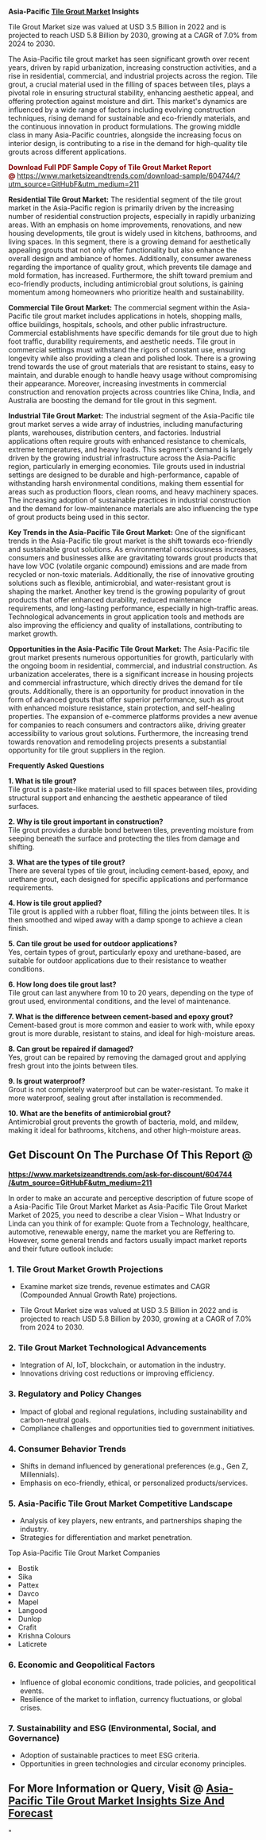 <p><strong>Asia-Pacific&nbsp;<a href=""https://www.marketsizeandtrends.com/download-sample/604744/&amp;utm_source=GitHubF&amp;utm_medium=211"">Tile Grout Market</a> Insights</strong></p><p>Tile Grout Market size was valued at USD 3.5 Billion in 2022 and is projected to reach USD 5.8 Billion by 2030, growing at a CAGR of 7.0% from 2024 to 2030.</p><p><p>The Asia-Pacific tile grout market has seen significant growth over recent years, driven by rapid urbanization, increasing construction activities, and a rise in residential, commercial, and industrial projects across the region. Tile grout, a crucial material used in the filling of spaces between tiles, plays a pivotal role in ensuring structural stability, enhancing aesthetic appeal, and offering protection against moisture and dirt. This market's dynamics are influenced by a wide range of factors including evolving construction techniques, rising demand for sustainable and eco-friendly materials, and the continuous innovation in product formulations. The growing middle class in many Asia-Pacific countries, alongside the increasing focus on interior design, is contributing to a rise in the demand for high-quality tile grouts across different applications. <p><strong><span style="color: #800000;">Download Full PDF Sample Copy of Tile Grout Market Report @</span>&nbsp;</strong><a href="https://www.marketsizeandtrends.com/download-sample/604744/?utm_source=GitHubF&amp;utm_medium=211" target="_blank">https://www.marketsizeandtrends.com/download-sample/604744/?utm_source=GitHubF&amp;utm_medium=211</a></p></p><p><strong>Residential Tile Grout Market:</strong> The residential segment of the tile grout market in the Asia-Pacific region is primarily driven by the increasing number of residential construction projects, especially in rapidly urbanizing areas. With an emphasis on home improvements, renovations, and new housing developments, tile grout is widely used in kitchens, bathrooms, and living spaces. In this segment, there is a growing demand for aesthetically appealing grouts that not only offer functionality but also enhance the overall design and ambiance of homes. Additionally, consumer awareness regarding the importance of quality grout, which prevents tile damage and mold formation, has increased. Furthermore, the shift toward premium and eco-friendly products, including antimicrobial grout solutions, is gaining momentum among homeowners who prioritize health and sustainability.<p><strong>Commercial Tile Grout Market:</strong> The commercial segment within the Asia-Pacific tile grout market includes applications in hotels, shopping malls, office buildings, hospitals, schools, and other public infrastructure. Commercial establishments have specific demands for tile grout due to high foot traffic, durability requirements, and aesthetic needs. Tile grout in commercial settings must withstand the rigors of constant use, ensuring longevity while also providing a clean and polished look. There is a growing trend towards the use of grout materials that are resistant to stains, easy to maintain, and durable enough to handle heavy usage without compromising their appearance. Moreover, increasing investments in commercial construction and renovation projects across countries like China, India, and Australia are boosting the demand for tile grout in this segment.<p><strong>Industrial Tile Grout Market:</strong> The industrial segment of the Asia-Pacific tile grout market serves a wide array of industries, including manufacturing plants, warehouses, distribution centers, and factories. Industrial applications often require grouts with enhanced resistance to chemicals, extreme temperatures, and heavy loads. This segment's demand is largely driven by the growing industrial infrastructure across the Asia-Pacific region, particularly in emerging economies. Tile grouts used in industrial settings are designed to be durable and high-performance, capable of withstanding harsh environmental conditions, making them essential for areas such as production floors, clean rooms, and heavy machinery spaces. The increasing adoption of sustainable practices in industrial construction and the demand for low-maintenance materials are also influencing the type of grout products being used in this sector.<p><strong>Key Trends in the Asia-Pacific Tile Grout Market:</strong> One of the significant trends in the Asia-Pacific tile grout market is the shift towards eco-friendly and sustainable grout solutions. As environmental consciousness increases, consumers and businesses alike are gravitating towards grout products that have low VOC (volatile organic compound) emissions and are made from recycled or non-toxic materials. Additionally, the rise of innovative grouting solutions such as flexible, antimicrobial, and water-resistant grout is shaping the market. Another key trend is the growing popularity of grout products that offer enhanced durability, reduced maintenance requirements, and long-lasting performance, especially in high-traffic areas. Technological advancements in grout application tools and methods are also improving the efficiency and quality of installations, contributing to market growth.<p><strong>Opportunities in the Asia-Pacific Tile Grout Market:</strong> The Asia-Pacific tile grout market presents numerous opportunities for growth, particularly with the ongoing boom in residential, commercial, and industrial construction. As urbanization accelerates, there is a significant increase in housing projects and commercial infrastructure, which directly drives the demand for tile grouts. Additionally, there is an opportunity for product innovation in the form of advanced grouts that offer superior performance, such as grout with enhanced moisture resistance, stain protection, and self-healing properties. The expansion of e-commerce platforms provides a new avenue for companies to reach consumers and contractors alike, driving greater accessibility to various grout solutions. Furthermore, the increasing trend towards renovation and remodeling projects presents a substantial opportunity for tile grout suppliers in the region.<p><strong>Frequently Asked Questions</strong></p><p><strong>1. What is tile grout?</strong><br>Tile grout is a paste-like material used to fill spaces between tiles, providing structural support and enhancing the aesthetic appearance of tiled surfaces.</p><p><strong>2. Why is tile grout important in construction?</strong><br>Tile grout provides a durable bond between tiles, preventing moisture from seeping beneath the surface and protecting the tiles from damage and shifting.</p><p><strong>3. What are the types of tile grout?</strong><br>There are several types of tile grout, including cement-based, epoxy, and urethane grout, each designed for specific applications and performance requirements.</p><p><strong>4. How is tile grout applied?</strong><br>Tile grout is applied with a rubber float, filling the joints between tiles. It is then smoothed and wiped away with a damp sponge to achieve a clean finish.</p><p><strong>5. Can tile grout be used for outdoor applications?</strong><br>Yes, certain types of grout, particularly epoxy and urethane-based, are suitable for outdoor applications due to their resistance to weather conditions.</p><p><strong>6. How long does tile grout last?</strong><br>Tile grout can last anywhere from 10 to 20 years, depending on the type of grout used, environmental conditions, and the level of maintenance.</p><p><strong>7. What is the difference between cement-based and epoxy grout?</strong><br>Cement-based grout is more common and easier to work with, while epoxy grout is more durable, resistant to stains, and ideal for high-moisture areas.</p><p><strong>8. Can grout be repaired if damaged?</strong><br>Yes, grout can be repaired by removing the damaged grout and applying fresh grout into the joints between tiles.</p><p><strong>9. Is grout waterproof?</strong><br>Grout is not completely waterproof but can be water-resistant. To make it more waterproof, sealing grout after installation is recommended.</p><p><strong>10. What are the benefits of antimicrobial grout?</strong><br>Antimicrobial grout prevents the growth of bacteria, mold, and mildew, making it ideal for bathrooms, kitchens, and other high-moisture areas.</p></p><h2><strong>Get Discount On The Purchase Of This Report @&nbsp;</strong></h2><p><strong><a href=""https://www.marketsizeandtrends.com/ask-for-discount/604744/&amp;utm_source=GitHubF&amp;utm_medium=211"" target=""_blank"">https://www.marketsizeandtrends.com/ask-for-discount/604744<br />/&amp;utm_source=GitHubF&amp;utm_medium=211</a></strong></p><p>In order to make an accurate and perceptive description of future scope of a Asia-Pacific&nbsp;Tile Grout Market Market as Asia-Pacific&nbsp;Tile Grout Market Market of 2025, you need to describe a clear Vision &ndash; What Industry or Linda can you think of for example: Quote from a Technology, healthcare, automotive, renewable energy, name the market you are Reffering to. However, some general trends and factors usually impact market reports and their future outlook include:</p><h3>1.&nbsp;<strong>Tile Grout Market Growth Projections</strong></h3><ul><li>Examine market size trends, revenue estimates and CAGR (Compounded Annual Growth Rate) projections.</li><li><p>Tile Grout Market size was valued at USD 3.5 Billion in 2022 and is projected to reach USD 5.8 Billion by 2030, growing at a CAGR of 7.0% from 2024 to 2030.</p></li></ul><h3>2.&nbsp;<strong>Tile Grout Market Technological Advancements</strong></h3><ul><li>Integration of AI, IoT, blockchain, or automation in the industry.</li><li>Innovations driving cost reductions or improving efficiency.</li></ul><h3>3.&nbsp;<strong>Regulatory and Policy Changes</strong></h3><ul><li>Impact of global and regional regulations, including sustainability and carbon-neutral goals.</li><li>Compliance challenges and opportunities tied to government initiatives.</li></ul><h3>4.&nbsp;<strong>Consumer Behavior Trends</strong></h3><ul><li>Shifts in demand influenced by generational preferences (e.g., Gen Z, Millennials).</li><li>Emphasis on eco-friendly, ethical, or personalized products/services.</li></ul><h3>5.&nbsp;<strong>Asia-Pacific Tile Grout Market Competitive Landscape</strong></h3><ul><li>Analysis of key players, new entrants, and partnerships shaping the industry.</li><li>Strategies for differentiation and market penetration.</li></ul><p data-pm-slice=""1 1 []"">Top Asia-Pacific Tile Grout Market Companies</p><div data-test-id=""""><p><li>Bostik</li><li> Sika</li><li> Pattex</li><li> Davco</li><li> Mapel</li><li> Langood</li><li> Dunlop</li><li> Crafit</li><li> Krishna Colours</li><li> Laticrete</li></p></div><h3>6.&nbsp;<strong>Economic and Geopolitical Factors</strong></h3><ul><li>Influence of global economic conditions, trade policies, and geopolitical events.</li><li>Resilience of the market to inflation, currency fluctuations, or global crises.</li></ul><h3>7.&nbsp;<strong>Sustainability and ESG (Environmental, Social, and Governance)</strong></h3><ul><li>Adoption of sustainable practices to meet ESG criteria.</li><li>Opportunities in green technologies and circular economy principles.</li></ul><h2><strong>For More Information or Query, Visit @&nbsp;</strong><a href=""https://www.verifiedmarketreports.com/product/tile-grout-market/"" target=""_blank"">Asia-Pacific Tile Grout Market Insights Size And Forecast</a></h2>"
